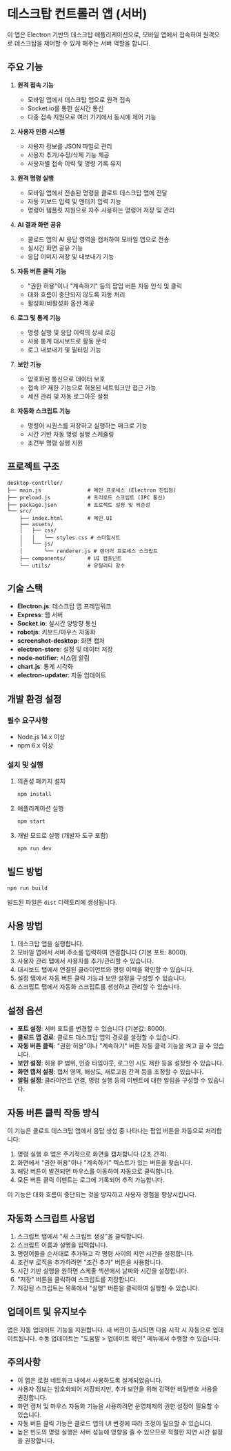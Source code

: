 # 데스크탑 컨트롤러 앱 (서버)

이 앱은 Electron 기반의 데스크탑 애플리케이션으로, 모바일 앱에서 접속하여 원격으로 데스크탑을 제어할 수 있게 해주는 서버 역할을 합니다.

## 주요 기능

1. **원격 접속 기능**
   - 모바일 앱에서 데스크탑 앱으로 원격 접속
   - Socket.io를 통한 실시간 통신
   - 다중 접속 지원으로 여러 기기에서 동시에 제어 가능

2. **사용자 인증 시스템**
   - 사용자 정보를 JSON 파일로 관리
   - 사용자 추가/수정/삭제 기능 제공
   - 사용자별 접속 이력 및 명령 기록 유지

3. **원격 명령 실행**
   - 모바일 앱에서 전송된 명령을 클로드 데스크탑 앱에 전달
   - 자동 키보드 입력 및 엔터키 입력 기능
   - 명령어 템플릿 지원으로 자주 사용하는 명령어 저장 및 관리

4. **AI 결과 화면 공유**
   - 클로드 앱의 AI 응답 영역을 캡처하여 모바일 앱으로 전송
   - 실시간 화면 공유 기능
   - 응답 이미지 저장 및 내보내기 기능

5. **자동 버튼 클릭 기능**
   - "권한 허용"이나 "계속하기" 등의 팝업 버튼 자동 인식 및 클릭
   - 대화 흐름이 중단되지 않도록 자동 처리
   - 활성화/비활성화 옵션 제공

6. **로그 및 통계 기능**
   - 명령 실행 및 응답 이력의 상세 로깅
   - 사용 통계 대시보드로 활동 분석
   - 로그 내보내기 및 필터링 기능

7. **보안 기능**
   - 암호화된 통신으로 데이터 보호
   - 접속 IP 제한 기능으로 허용된 네트워크만 접근 가능
   - 세션 관리 및 자동 로그아웃 설정

8. **자동화 스크립트 기능**
   - 명령어 시퀀스를 저장하고 실행하는 매크로 기능
   - 시간 기반 자동 명령 실행 스케줄링
   - 조건부 명령 실행 지원

## 프로젝트 구조

```
desktop-contrller/
├── main.js               # 메인 프로세스 (Electron 진입점)
├── preload.js            # 프리로드 스크립트 (IPC 통신)
├── package.json          # 프로젝트 설정 및 의존성
└── src/
    ├── index.html        # 메인 UI
    ├── assets/
    │   ├── css/
    │   │   └── styles.css # 스타일시트
    │   └── js/
    │       └── renderer.js # 렌더러 프로세스 스크립트
    ├── components/       # UI 컴포넌트
    └── utils/            # 유틸리티 함수
```

## 기술 스택

- **Electron.js**: 데스크탑 앱 프레임워크
- **Express**: 웹 서버
- **Socket.io**: 실시간 양방향 통신
- **robotjs**: 키보드/마우스 자동화
- **screenshot-desktop**: 화면 캡처
- **electron-store**: 설정 및 데이터 저장
- **node-notifier**: 시스템 알림
- **chart.js**: 통계 시각화
- **electron-updater**: 자동 업데이트

## 개발 환경 설정

### 필수 요구사항

- Node.js 14.x 이상
- npm 6.x 이상

### 설치 및 실행

1. 의존성 패키지 설치
   ```bash
   npm install
   ```

2. 애플리케이션 실행
   ```bash
   npm start
   ```

3. 개발 모드로 실행 (개발자 도구 포함)
   ```bash
   npm run dev
   ```

## 빌드 방법

```bash
npm run build
```

빌드된 파일은 `dist` 디렉토리에 생성됩니다.

## 사용 방법

1. 데스크탑 앱을 실행합니다.
2. 모바일 앱에서 서버 주소를 입력하여 연결합니다 (기본 포트: 8000).
3. 사용자 관리 탭에서 사용자를 추가/관리할 수 있습니다.
4. 대시보드 탭에서 연결된 클라이언트와 명령 이력을 확인할 수 있습니다.
5. 설정 탭에서 자동 버튼 클릭 기능과 보안 설정을 구성할 수 있습니다.
6. 스크립트 탭에서 자동화 스크립트를 생성하고 관리할 수 있습니다.

## 설정 옵션

- **포트 설정**: 서버 포트를 변경할 수 있습니다 (기본값: 8000).
- **클로드 앱 경로**: 클로드 데스크탑 앱의 경로를 설정할 수 있습니다.
- **자동 버튼 클릭**: "권한 허용"이나 "계속하기" 버튼 자동 클릭 기능을 켜고 끌 수 있습니다.
- **보안 설정**: 허용 IP 범위, 인증 타임아웃, 로그인 시도 제한 등을 설정할 수 있습니다.
- **화면 캡처 설정**: 캡처 영역, 해상도, 새로고침 간격 등을 조정할 수 있습니다.
- **알림 설정**: 클라이언트 연결, 명령 실행 등의 이벤트에 대한 알림을 구성할 수 있습니다.

## 자동 버튼 클릭 작동 방식

이 기능은 클로드 데스크탑 앱에서 응답 생성 중 나타나는 팝업 버튼을 자동으로 처리합니다:

1. 명령 실행 후 앱은 주기적으로 화면을 캡처합니다 (2초 간격).
2. 화면에서 "권한 허용"이나 "계속하기" 텍스트가 있는 버튼을 찾습니다.
3. 해당 버튼이 발견되면 마우스를 이동하여 자동으로 클릭합니다.
4. 모든 버튼 클릭 이벤트는 로그에 기록되어 추적 가능합니다.

이 기능은 대화 흐름이 중단되는 것을 방지하고 사용자 경험을 향상시킵니다.

## 자동화 스크립트 사용법

1. 스크립트 탭에서 "새 스크립트 생성"을 클릭합니다.
2. 스크립트 이름과 설명을 입력합니다.
3. 명령어들을 순서대로 추가하고 각 명령 사이의 지연 시간을 설정합니다.
4. 조건부 로직을 추가하려면 "조건 추가" 버튼을 사용합니다.
5. 시간 기반 실행을 원하면 스케줄 섹션에서 날짜와 시간을 설정합니다.
6. "저장" 버튼을 클릭하여 스크립트를 저장합니다.
7. 저장된 스크립트는 목록에서 "실행" 버튼을 클릭하여 실행할 수 있습니다.

## 업데이트 및 유지보수

앱은 자동 업데이트 기능을 지원합니다. 새 버전이 출시되면 다음 시작 시 자동으로 업데이트됩니다. 수동 업데이트는 "도움말 > 업데이트 확인" 메뉴에서 수행할 수 있습니다.

## 주의사항

- 이 앱은 로컬 네트워크 내에서 사용하도록 설계되었습니다.
- 사용자 정보는 암호화되어 저장되지만, 추가 보안을 위해 강력한 비밀번호 사용을 권장합니다.
- 화면 캡처 및 마우스 자동화 기능을 사용하려면 운영체제의 권한 설정이 필요할 수 있습니다.
- 자동 버튼 클릭 기능은 클로드 앱의 UI 변경에 따라 조정이 필요할 수 있습니다.
- 높은 빈도의 명령 실행은 서버 성능에 영향을 줄 수 있으므로 적절한 지연 시간 설정을 권장합니다.
